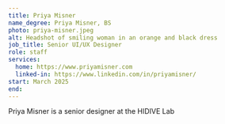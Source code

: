 ```yaml
---
title: Priya Misner
name_degree: Priya Misner, BS
photo: priya-misner.jpeg
alt: Headshot of smiling woman in an orange and black dress
job_title: Senior UI/UX Designer
role: staff
services:
  home: https://www.priyamisner.com
  linked-in: https://www.linkedin.com/in/priyamisner/
start: March 2025
end: 
---
```

Priya Misner is a senior designer at the HIDIVE Lab
